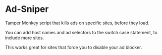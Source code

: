 # Ad-Sniper
Tamper Monkey script that kills ads on specific sites, before they load.

You can add host names and ad selectors to the switch case statement, to include more sites.

This works great for sites that force you to disable your ad blocker.